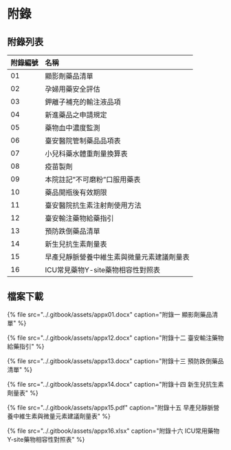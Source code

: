 # 附錄

## 附錄列表

| 附錄編號 | 名稱 |
| :--- | :--- |
| 01 | 顯影劑藥品清單 |
| 02 | 孕婦用藥安全評估 |
| 03 | 鉀離子補充的輸注液品項 |
| 04 | 新進藥品之申請規定 |
| 05 | 藥物血中濃度監測 |
| 06 | 臺安醫院管制藥品品項表 |
| 07 | 小兒科藥水體重劑量換算表 |
| 08 | 疫苗製劑 |
| 09 | 本院註記”不可磨粉”口服用藥表 |
| 10 | 藥品開瓶後有效期限 |
| 11 | 臺安醫院抗生素注射劑使用方法 |
| 12 | 臺安輸注藥物給藥指引 |
| 13 | 預防跌倒藥品清單 |
| 14 | 新生兒抗生素劑量表 |
| 15 | 早產兒靜脈營養中維生素與微量元素建議劑量表 |
| 16 | ICU常見藥物Y-site藥物相容性對照表 |

## 檔案下載

{% file src="../.gitbook/assets/appx01.docx" caption="附錄一 顯影劑藥品清單" %}

{% file src="../.gitbook/assets/appx12.docx" caption="附錄十二 臺安輸注藥物給藥指引" %}

{% file src="../.gitbook/assets/appx13.docx" caption="附錄十三 預防跌倒藥品清單" %}

{% file src="../.gitbook/assets/appx14.docx" caption="附錄十四 新生兒抗生素劑量表" %}

{% file src="../.gitbook/assets/appx15.pdf" caption="附錄十五 早產兒靜脈營養中維生素與微量元素建議劑量表" %}

{% file src="../.gitbook/assets/appx16.xlsx" caption="附錄十六 ICU常用藥物Y-site藥物相容性對照表" %}

